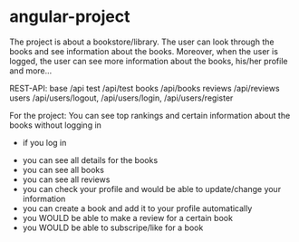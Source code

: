 # angular-project

The project is about a bookstore/library. The user can look through the books and see information about the books. Moreover, when the user is logged, the user can see more information about the books, his/her profile and more...

REST-API:
base /api
test /api/test
books /api/books
reviews /api/reviews
users /api/users/logout, /api/users/login, /api/users/register

For the project:
You can see top rankings and certain information about the books without logging in
- if you log in
 + you can see all details for the books
 + you can see all books
 + you can see all reviews
 + you can check your profile and would be able to update/change your information
 + you can create a book and add it to your profile automatically
 + you WOULD be able to make a review for a certain book
 + you WOULD be able to subscripe/like for a book
 
